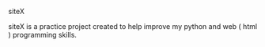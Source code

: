 siteX

siteX is a practice project created to help improve my python and web ( html ) programming skills.

